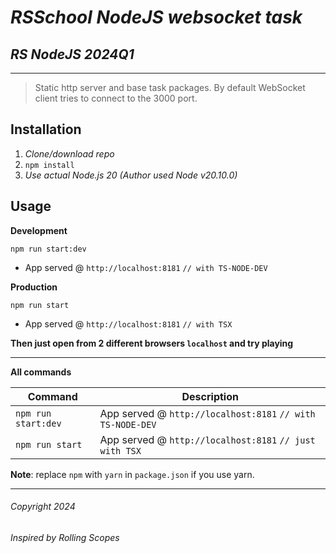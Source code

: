 # _RSSchool NodeJS websocket task_  
## _RS NodeJS 2024Q1_
___
> Static http server and base task packages. 
> By default WebSocket client tries to connect to the 3000 port.

## Installation
1. _Clone/download repo_
2. `npm install`
3. _Use actual Node.js 20 (Author used Node v20.10.0)_

## Usage
**Development**

`npm run start:dev`

* App served @ `http://localhost:8181` `// with TS-NODE-DEV`

**Production**

`npm run start`

* App served @ `http://localhost:8181` `// with TSX`  


**Then just open from 2 different browsers `localhost` and try playing**  

---

**All commands**

| Command             | Description                                                |
|---------------------|------------------------------------------------------------|
| `npm run start:dev` | App served @ `http://localhost:8181` `// with TS-NODE-DEV` |
| `npm run start`     | App served @ `http://localhost:8181` `// just with TSX`     |

**Note**: replace `npm` with `yarn` in `package.json` if you use yarn.

___  
###### Copyright 2024  
###### Inspired by Rolling Scopes 